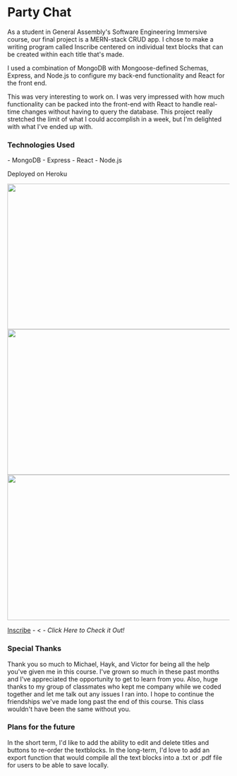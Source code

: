 <h1>Party Chat</h1>

As a student in General Assembly's Software Engineering Immersive course, our final project is a MERN-stack CRUD app. I chose to make a writing program called Inscribe centered on individual text blocks that can be created within each title that's made. 

I used a combination of MongoDB with Mongoose-defined Schemas, Express, and Node.js to configure my back-end functionality and React for the front end. 

This was very interesting to work on. I was very impressed with how much functionality can be packed into the front-end with React to handle real-time changes without having to query the database. This project really stretched the limit of what I could accomplish in a week, but I'm delighted with what I've ended up with. 

<h3>Technologies Used</h3>
- MongoDB
- Express
- React
- Node.js

Deployed on Heroku


<img src="https://i.imgur.com/18znOd4.png" width="600" height="330">

<img src="https://i.imgur.com/bLHTWiJ.png" width="600" height="330">

<img src="https://i.imgur.com/6DSfzXn.png" width="600" height="330">

[Inscribe](https://inscribe-4b5b9833a407.herokuapp.com/) - < - _Click Here to Check it Out!_

<h3>Special Thanks</h3>
Thank you so much to Michael, Hayk, and Victor for being all the help you've given me in this course. I've grown so much in these past months and I've appreciated the opportunity to get to learn from you. Also, huge thanks to my group of classmates who kept me company while we coded together and let me talk out any issues I ran into. I hope to continue the friendships we've made long past the end of this course. This class wouldn't have been the same without you.

<h3>Plans for the future</h3>
In the short term, I'd like to add the ability to edit and delete titles and buttons to re-order the textblocks. In the long-term, I'd love to add an export function that would compile all the text blocks into a .txt or .pdf file for users to be able to save locally. 